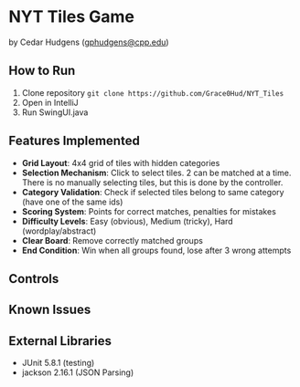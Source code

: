 # NYT Tiles Game
by Cedar Hudgens (gphudgens@cpp.edu)

## How to Run
1. Clone repository `git clone https://github.com/Grace0Hud/NYT_Tiles`
2. Open in IntelliJ
3. Run SwingUI.java

## Features Implemented
- **Grid Layout**: 4x4 grid of tiles with hidden categories
- **Selection Mechanism**: Click to select tiles. 2 can be matched at a time.
There is no manually selecting tiles, but this is done by the controller. 
- **Category Validation**: Check if selected tiles belong to same category (have one of the same ids)
- **Scoring System**: Points for correct matches, penalties for mistakes
- **Difficulty Levels**: Easy (obvious), Medium (tricky), Hard (wordplay/abstract)
- **Clear Board**: Remove correctly matched groups
- **End Condition**: Win when all groups found, lose after 3 wrong attempts

## Controls

## Known Issues

## External Libraries
- JUnit 5.8.1 (testing)
- jackson 2.16.1 (JSON Parsing)